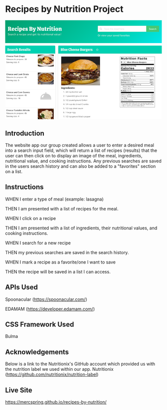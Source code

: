 # Recipes by Nutrition Project

![site image](./recipe-by-nutrition.png)
## Introduction 

The website app our group created allows a user to enter a desired meal into a search input field, which will return a list of recipes (results) that the user can then click on to display an image of the meal, ingredients, nutritional value, and cooking instructions. Any previous searches are saved in the users search history and can also be added to a "favorites" section on a list. 


## Instructions

WHEN I enter a type of meal (example: lasagna)

THEN I am presented with a list of recipes for the meal.

WHEN I click on a recipe

THEN I am presented with a list of ingredients, their nutritional values, and cooking instructions.

WHEN I search for a new recipe

THEN my previous searches are saved in the search history.

WHEN I mark a recipe as a favorite/one I want to save

THEN the recipe will be saved in a list I can access.


 
## APIs Used

Spoonacular (https://spoonacular.com/)

EDAMAM (https://developer.edamam.com/)


## CSS Framework Used

Bulma


## Acknowledgements

Below is a link to the Nutritionix's GitHub account which provided us with the nutrition label we used within our app.
Nutritionix (https://github.com/nutritionix/nutrition-label)

## Live Site
https://mercspring.github.io/recipes-by-nutrition/